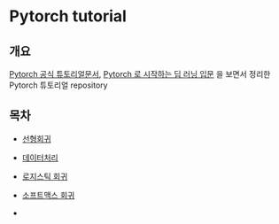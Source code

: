 # Pytorch tutorial

## 개요

[Pytorch 공식 튜토리얼문서](https://tutorials.pytorch.kr/), [Pytorch 로 시작하는 딥 러닝 입문](https://wikidocs.net/52415) 을 보면서 정리한
Pytorch 튜토리얼 repository

## 목차

* [선형회귀](./_1_linear_regression/_0_note.md)

* [데이터처리](./_2_data_proc/_0_note.md)
  
* [로지스틱 회귀](./_3_logistic_regression/_0_note.md)

* [소프트맥스 회귀](./_4_softmax_regression/_0_note.md)

* 